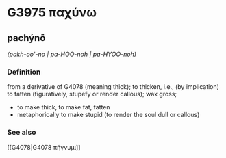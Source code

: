 # G3975 παχύνω

## pachýnō

_(pakh-oo'-no | pa-HOO-noh | pa-HYOO-noh)_

### Definition

from a derivative of G4078 (meaning thick); to thicken, i.e., (by implication) to fatten (figuratively, stupefy or render callous); wax gross; 

- to make thick, to make fat, fatten
- metaphorically to make stupid (to render the soul dull or callous)

### See also

[[G4078|G4078 πήγνυμι]]
